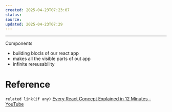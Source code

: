```yaml
---
created: 2025-04-23T07:23:07
status: 
source: 
updated: 2025-04-23T07:29
---
```

---

Components
- building blocls of our react app
- makes all the visible parts of out app
- infinite rereusability

# Reference
`related link(if any)`
[Every React Concept Explained in 12 Minutes - YouTube](https://youtu.be/wIyHSOugGGw?si=Oefb7j0uFgbIS5tz)
